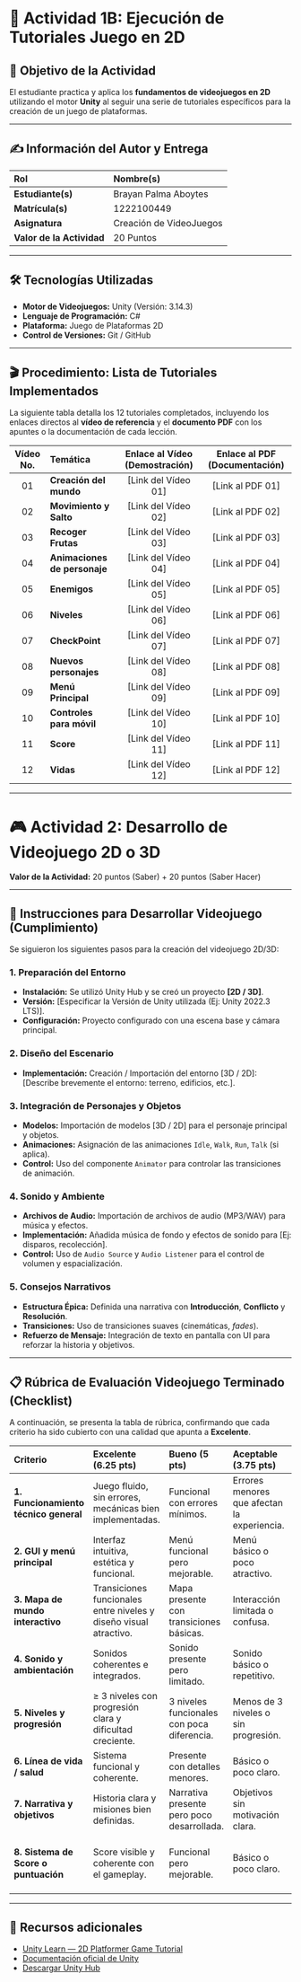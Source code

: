 # 🚀 Actividad 1B: Ejecución de Tutoriales Juego en 2D

## 🎯 Objetivo de la Actividad
El estudiante practica y aplica los **fundamentos de videojuegos en 2D** utilizando el motor **Unity** al seguir una serie de tutoriales específicos para la creación de un juego de plataformas.

---

## ✍️ Información del Autor y Entrega

| Rol | Nombre(s) |
| :--- | :--- |
| **Estudiante(s)** | Brayan Palma Aboytes |
| **Matrícula(s)** | 1222100449 |
| **Asignatura** | Creación de VideoJuegos |
| **Valor de la Actividad** | 20 Puntos |

---

## 🛠️ Tecnologías Utilizadas

* **Motor de Videojuegos:** Unity (Versión: 3.14.3)
* **Lenguaje de Programación:** C#
* **Plataforma:** Juego de Plataformas 2D
* **Control de Versiones:** Git / GitHub

---

## 🎬 Procedimiento: Lista de Tutoriales Implementados

La siguiente tabla detalla los 12 tutoriales completados, incluyendo los enlaces directos al **vídeo de referencia** y el **documento PDF** con los apuntes o la documentación de cada lección.

| Vídeo No. | Temática | Enlace al Vídeo (Demostración) | Enlace al PDF (Documentación) |
| :---: | :--- | :---: | :---: |
| 01 | **Creación del mundo** | [Link del Vídeo 01] | [Link al PDF 01] |
| 02 | **Movimiento y Salto** | [Link del Vídeo 02] | [Link al PDF 02] |
| 03 | **Recoger Frutas** | [Link del Vídeo 03] | [Link al PDF 03] |
| 04 | **Animaciones de personaje** | [Link del Vídeo 04] | [Link al PDF 04] |
| 05 | **Enemigos** | [Link del Vídeo 05] | [Link al PDF 05] |
| 06 | **Niveles** | [Link del Vídeo 06] | [Link al PDF 06] |
| 07 | **CheckPoint** | [Link del Vídeo 07] | [Link al PDF 07] |
| 08 | **Nuevos personajes** | [Link del Vídeo 08] | [Link al PDF 08] |
| 09 | **Menú Principal** | [Link del Vídeo 09] | [Link al PDF 09] |
| 10 | **Controles para móvil** | [Link del Vídeo 10] | [Link al PDF 10] |
| 11 | **Score** | [Link del Vídeo 11] | [Link al PDF 11] |
| 12 | **Vidas** | [Link del Vídeo 12] | [Link al PDF 12] |

---



# 🎮 Actividad 2: Desarrollo de Videojuego 2D o 3D  

**Valor de la Actividad:** 20 puntos (Saber) + 20 puntos (Saber Hacer)

---

## 📝 Instrucciones para Desarrollar Videojuego (Cumplimiento)

Se siguieron los siguientes pasos para la creación del videojuego 2D/3D:

### 1. Preparación del Entorno
* **Instalación:** Se utilizó Unity Hub y se creó un proyecto **[2D / 3D]**.
* **Versión:** [Especificar la Versión de Unity utilizada (Ej: Unity 2022.3 LTS)].
* **Configuración:** Proyecto configurado con una escena base y cámara principal.

### 2. Diseño del Escenario
* **Implementación:** Creación / Importación del entorno [3D / 2D]: [Describe brevemente el entorno: terreno, edificios, etc.].

### 3. Integración de Personajes y Objetos
* **Modelos:** Importación de modelos [3D / 2D] para el personaje principal y objetos.
* **Animaciones:** Asignación de las animaciones `Idle`, `Walk`, `Run`, `Talk` (si aplica).
* **Control:** Uso del componente `Animator` para controlar las transiciones de animación.

### 4. Sonido y Ambiente
* **Archivos de Audio:** Importación de archivos de audio (MP3/WAV) para música y efectos.
* **Implementación:** Añadida música de fondo y efectos de sonido para [Ej: disparos, recolección].
* **Control:** Uso de `Audio Source` y `Audio Listener` para el control de volumen y espacialización.

### 5. Consejos Narrativos
* **Estructura Épica:** Definida una narrativa con **Introducción**, **Conflicto** y **Resolución**.
* **Transiciones:** Uso de transiciones suaves (cinemáticas, *fades*).
* **Refuerzo de Mensaje:** Integración de texto en pantalla con UI para reforzar la historia y objetivos.

---

## 📋 Rúbrica de Evaluación Videojuego Terminado (Checklist)

A continuación, se presenta la tabla de rúbrica, confirmando que cada criterio ha sido cubierto con una calidad que apunta a **Excelente**.

| Criterio | Excelente (6.25 pts) | Bueno (5 pts) | Aceptable (3.75 pts) | Insuficiente (1–2.5 pts) |
|:--|:--|:--|:--|:--|
| **1. Funcionamiento técnico general** | Juego fluido, sin errores, mecánicas bien implementadas. | Funcional con errores mínimos. | Errores menores que afectan la experiencia. | Fallos graves o no funcional. |
| **2. GUI y menú principal** | Interfaz intuitiva, estética y funcional. | Menú funcional pero mejorable. | Menú básico o poco atractivo. | Menú ausente o sin función clara. |
| **3. Mapa de mundo interactivo** | Transiciones funcionales entre niveles y diseño visual atractivo. | Mapa presente con transiciones básicas. | Interacción limitada o confusa. | Sin mapa o sin función. |
| **4. Sonido y ambientación** | Sonidos coherentes e integrados. | Sonido presente pero limitado. | Sonido básico o repetitivo. | Sin sonido o con errores. |
| **5. Niveles y progresión** | ≥ 3 niveles con progresión clara y dificultad creciente. | 3 niveles funcionales con poca diferencia. | Menos de 3 niveles o sin progresión. | Solo un nivel o sin avance. |
| **6. Línea de vida / salud** | Sistema funcional y coherente. | Presente con detalles menores. | Básico o poco claro. | Ausente o no funcional. |
| **7. Narrativa y objetivos** | Historia clara y misiones bien definidas. | Narrativa presente pero poco desarrollada. | Objetivos sin motivación clara. | Sin historia ni objetivos. |
| **8. Sistema de Score o puntuación** | Score visible y coherente con el gameplay. | Funcional pero mejorable. | Básico o poco claro. | Sin sistema de puntuación o inoperante. |

---

## 📎 Recursos adicionales
- [Unity Learn — 2D Platformer Game Tutorial](https://learn.unity.com/project/2d-platformer-template)
- [Documentación oficial de Unity](https://docs.unity3d.com/)
- [Descargar Unity Hub](https://unity.com/download)
